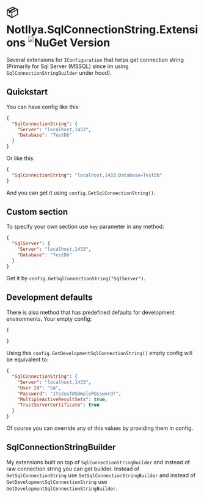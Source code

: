 # 📦 NotIlya.SqlConnectionString.Extensions ![NuGet Version](http://img.shields.io/nuget/v/NotIlya.SqlConnectionString.Extensions.svg?style=flat)
Several extensions for `IConfiguration` that helps get connection string (Primarily for Sql Server (MSSQL) since im using `SqlConnectionStringBuilder` under hood).

## Quickstart
You can have config like this:
```json
{
  "SqlConnectionString": {
    "Server": "localhost,1433",
    "Database": "TestDb"
  }
}
```
Or like this:
```json
{
  "SqlConnectionString": "localhost,1433;Database=TestDb"
}
```
And you can get it using `config.GetSqlConnectionString()`. 

## Custom section
To specify your own section use `key` parameter in any method:
```json
{
  "SqlServer": {
    "Server": "localhost,1433",
    "Database": "TestDb"
  }
}
```
Get it by `config.GetSqlConnectionString("SqlServer")`.

## Development defaults
There is also method that has predefined defaults for development environments. Your empty config:
```json
{
  
}
```
Using this `config.GetDevelopmentSqlConnectionString()` empty config will be equivalent to:
```json
{
  "SqlConnectionString": {
    "Server": "localhost,1433",
    "User Id": "SA",
    "Password": "1tsJusT@S@mpleP@ssword!",
    "MultipleActiveResultSets": true,
    "TrustServerCertificate": true
  }
}
```
Of course you can override any of this values by providing them in config.

## SqlConnectionStringBuilder
My extensions built on top of `SqlConnectionStringBuilder` and instead of raw connection string you can get builder. Instead of `GetSqlConnectionString` use `GetSqlConnectionStringBuilder` and instead of `GetDevelopmentSqlConnectionString` use `GetDevelopmentSqlConnectionStringBuilder`.
